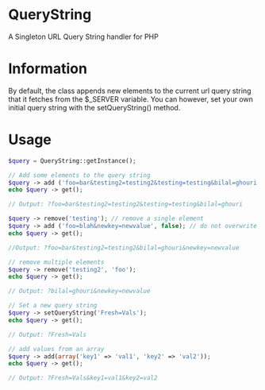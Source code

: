 # QueryString
A Singleton URL Query String handler for PHP

# Information
By default, the class appends new elements to the current url query string that it fetches from the $_SERVER variable.
You can however, set your own initial query string with the setQueryString() method.

# Usage
``` php
$query = QueryString::getInstance();

// Add some elements to the query string
$query -> add ('foo=bar&testing2=testing2&testing=testing&bilal=ghouri');
echo $query -> get();

// Output: ?foo=bar&testing2=testing2&testing=testing&bilal=ghouri

$query -> remove('testing'); // remove a single element
$query -> add ('foo=blah&newkey=newvalue', false); // do not overwrite values
echo $query -> get();

//Output: ?foo=bar&testing2=testing2&bilal=ghouri&newkey=newvalue

// remove multiple elements
$query -> remove('testing2', 'foo');
echo $query -> get();

// Output: ?bilal=ghouri&newkey=newvalue

// Set a new query string
$query -> setQueryString('Fresh=Vals');
echo $query -> get();

// Output: ?Fresh=Vals

// add values from an array
$query -> add(array('key1' => 'val1', 'key2' => 'val2'));
echo $query -> get();

// Output: ?Fresh=Vals&key1=val1&key2=val2
```
